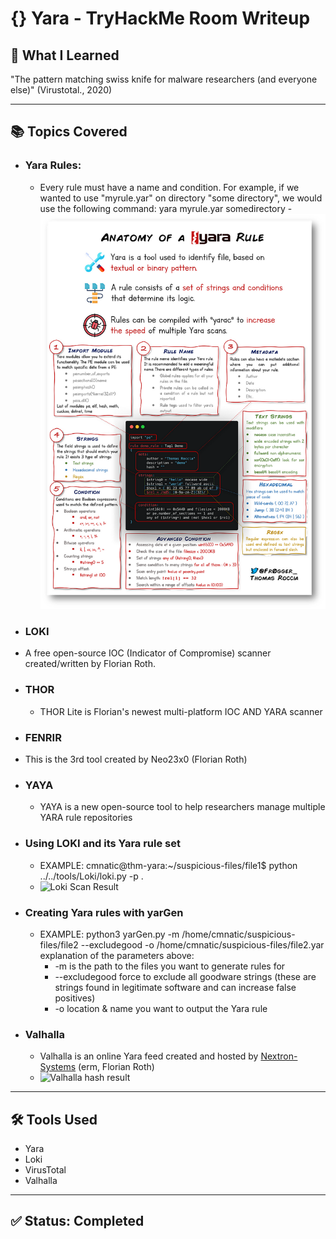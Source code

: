 # {} Yara - TryHackMe Room Writeup

## 🧠 What I Learned

"The pattern matching swiss knife for malware researchers (and everyone else)" (Virustotal., 2020)

---

## 📚 Topics Covered

- ### Yara Rules:
  - Every rule must have a name and condition. For example, if we wanted to use "myrule.yar" on directory "some directory", we would use the following command:
yara myrule.yar somedirectory
-![Yara Rules](../../images/Yara-Rules.png)

-  ### LOKI 
  - A free open-source IOC (Indicator of Compromise) scanner created/written by Florian Roth.
- ### THOR
  - THOR Lite is Florian's newest multi-platform IOC AND YARA scanner   
-  ### FENRIR
  - This is the 3rd tool created by Neo23x0 (Florian Roth)
- ### YAYA
  - YAYA is a new open-source tool to help researchers manage multiple YARA rule repositories
- ### Using LOKI and its Yara rule set
  - EXAMPLE: cmnatic@thm-yara:~/suspicious-files/file1$ python ../../tools/Loki/loki.py -p .
  - ![Loki Scan Result](../images/Loki-Scan-Result-1.png) 
- ### Creating Yara rules with yarGen
  - EXAMPLE: python3 yarGen.py -m /home/cmnatic/suspicious-files/file2 --excludegood -o /home/cmnatic/suspicious-files/file2.yar 
      explanation of the parameters above:
      - -m is the path to the files you want to generate rules for
      - --excludegood force to exclude all goodware strings (these are strings found in legitimate software and can increase false positives)
      - -o location & name you want to output the Yara rule 

- ### Valhalla
  - Valhalla is an online Yara feed created and hosted by [Nextron-Systems](https://www.nextron-systems.com/valhalla/) (erm, Florian Roth)
  - ![Valhalla hash result](../images/Valhalla-result.png)
    
---

## 🛠️ Tools Used

- Yara
- Loki
- VirusTotal
- Valhalla

---

## ✅ Status: Completed
